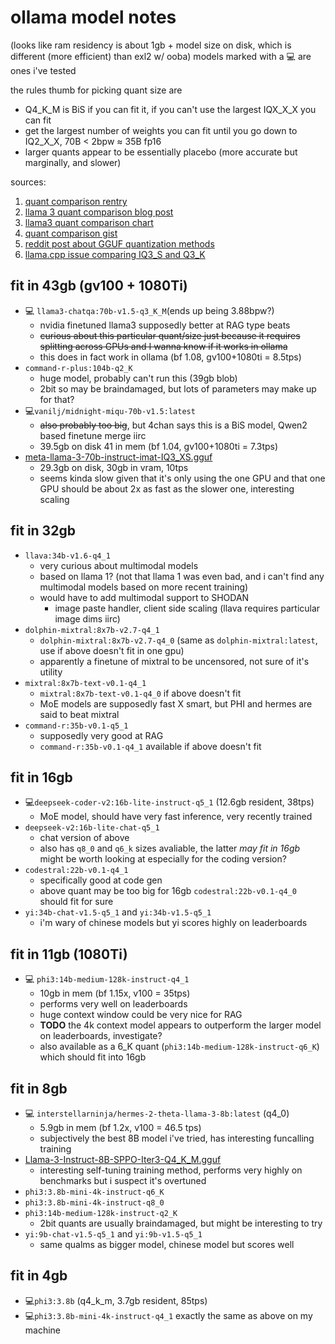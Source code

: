 # ollama model notes 
(looks like ram residency is about 1gb + model size on disk, which is different (more efficient) than exl2 w/ ooba)
models marked with a :computer: are ones i've tested

the rules thumb for picking quant size are 
- Q4_K_M is BiS if you can fit it, if you can't use the largest IQX_X_X you can fit 
- get the largest number of weights you can fit until you go down to IQ2_X_X, 70B < 2bpw ≈ 35B fp16
- larger quants appear to be essentially placebo (more accurate but marginally, and slower)

sources:
1. [quant comparison rentry](https://rentry.org/llama-cpp-quants-or-fine-ill-do-it-myself-then-pt-2)
2. [llama 3 quant comparison blog post](https://huggingface.co/blog/wolfram/llm-comparison-test-llama-3)
3. [llama3 quant comparison chart](https://github.com/matt-c1/llama-3-quant-comparison?tab=readme-ov-file#correctness-vs-model-size)
4. [quant comparison gist](https://gist.github.com/Artefact2/b5f810600771265fc1e39442288e8ec9 )
5. [reddit post about GGUF quantization methods](https://www.reddit.com/r/LocalLLaMA/comments/1ba55rj/overview_of_gguf_quantization_methods/)
6. [llama.cpp issue comparing IQ3_S and Q3_K](https://github.com/ggerganov/llama.cpp/pull/5676)

## fit in 43gb (gv100 + 1080Ti)
- :computer: `llama3-chatqa:70b-v1.5-q3_K_M`(ends up being 3.88bpw?)
  - nvidia finetuned llama3 supposedly better at RAG type beats
  - ~~curious about this particular quant/size just because it requires splitting across GPUs and I wanna know if it works in ollama~~
  - this does in fact work in ollama (bf 1.08, gv100+1080ti = 8.5tps)
- `command-r-plus:104b-q2_K`
  - huge model, probably can't run this (39gb blob)
  - 2bit so may be braindamaged, but lots of parameters may make up for that?
- :computer:`vanilj/midnight-miqu-70b-v1.5:latest`
  - ~~also probably too big~~, but 4chan says this is a BiS model, Qwen2 based finetune merge iirc
  - 39.5gb on disk 41 in mem (bf 1.04, gv100+1080ti = 7.3tps)
- [meta-llama-3-70b-instruct-imat-IQ3_XS.gguf](https://huggingface.co/qwp4w3hyb/Meta-Llama-3-70B-Instruct-iMat-GGUF/tree/main)
  - 29.3gb on disk, 30gb in vram, 10tps
  - seems kinda slow given that it's only using the one GPU and that one GPU should be about 2x as fast as the slower one, interesting scaling

## fit in 32gb
- `llava:34b-v1.6-q4_1`
  - very curious about multimodal models
  - based on llama 1? (not that llama 1 was even bad, and i can't find any multimodal models based on more recent training)
  - would have to add multimodal support to SHODAN
    - image paste handler, client side scaling (llava requires particular image dims iirc)
- `dolphin-mixtral:8x7b-v2.7-q4_1`
  - `dolphin-mixtral:8x7b-v2.7-q4_0` (same as `dolphin-mixtral:latest`, use if above doesn't fit in one gpu)
  - apparently a finetune of mixtral to be uncensored, not sure of it's utility
- `mixtral:8x7b-text-v0.1-q4_1`
  - `mixtral:8x7b-text-v0.1-q4_0` if above doesn't fit
  - MoE models are supposedly fast X smart, but PHI and hermes are said to beat mixtral
- `command-r:35b-v0.1-q5_1`
  - supposedly very good at RAG
  - `command-r:35b-v0.1-q4_1` available if above doesn't fit

## fit in 16gb
- :computer:`deepseek-coder-v2:16b-lite-instruct-q5_1` (12.6gb resident, 38tps)
  - MoE model, should have very fast inference, very recently trained
- `deepseek-v2:16b-lite-chat-q5_1`
  - chat version of above
  - also has `q8_0` and `q6_k` sizes avaliable, the latter *may fit in 16gb* might be worth looking at especially for the coding version?
- `codestral:22b-v0.1-q4_1`
  - specifically good at code gen
  - above quant may be too big for 16gb `codestral:22b-v0.1-q4_0` should fit for sure
- `yi:34b-chat-v1.5-q5_1` and `yi:34b-v1.5-q5_1`
  - i'm wary of chinese models but yi scores highly on leaderboards

## fit in 11gb (1080Ti)
- :computer: `phi3:14b-medium-128k-instruct-q4_1`
  - 10gb in mem (bf 1.15x, v100 = 35tps)
  - performs very well on leaderboards
  - huge context window could be very nice for RAG
  - **TODO** the 4k context model appears to outperform the larger model on leaderboards, investigate?
  - also available as a 6_K quant (`phi3:14b-medium-128k-instruct-q6_K`) which should fit into 16gb

## fit in 8gb
- :computer: `interstellarninja/hermes-2-theta-llama-3-8b:latest` (q4_0)
  - 5.9gb in mem (bf 1.2x, v100 = 46.5 tps)
  - subjectively the best 8B model i've tried, has interesting funcalling training
- [Llama-3-Instruct-8B-SPPO-Iter3-Q4_K_M.gguf](https://huggingface.co/bartowski/Llama-3-Instruct-8B-SPPO-Iter3-GGUF/tree/main)
  - interesting self-tuning training method, performs very highly on benchmarks but i suspect it's overtuned
- `phi3:3.8b-mini-4k-instruct-q6_K`
- `phi3:3.8b-mini-4k-instruct-q8_0`
- `phi3:14b-medium-128k-instruct-q2_K`
  - 2bit quants are usually braindamaged, but might be interesting to try
- `yi:9b-chat-v1.5-q5_1` and `yi:9b-v1.5-q5_1`
  - same qualms as bigger model, chinese model but scores well
## fit in 4gb
- :computer:`phi3:3.8b` (q4_k_m, 3.7gb resident, 85tps)
- :computer:`phi3:3.8b-mini-4k-instruct-q4_1` exactly the same as above on my machine
